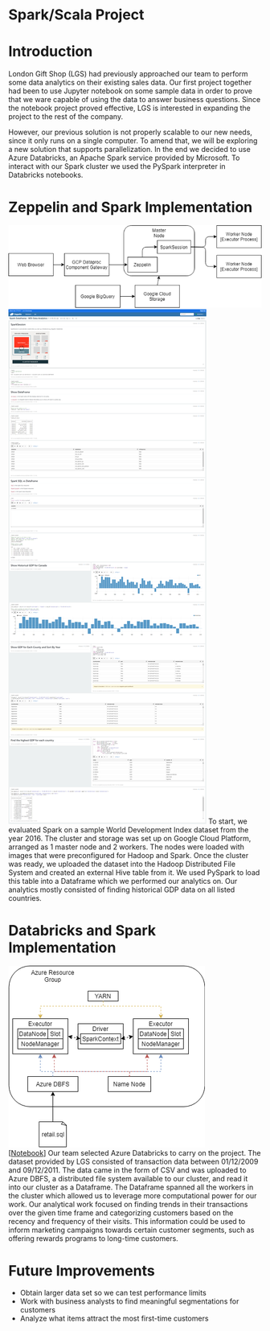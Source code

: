# Spark/Scala Project
# Introduction
London Gift Shop (LGS) had previously approached our team to perform some data analytics on their existing sales data. Our first project together had been to use Jupyter notebook on some sample data in order to prove that we ware capable of using the data to answer business questions. Since the notebook project proved effective, LGS is interested in expanding the project to the rest of the company.

However, our previous solution is not properly scalable to our new needs, since it only runs on a single computer. To amend that, we will be exploring a new solution that supports parallelization. In the end we decided to use Azure Databricks, an Apache Spark service provided by Microsoft. To interact with our Spark cluster we used the PySpark interpreter in Databricks notebooks.

# Zeppelin and Spark Implementation
![architecture1](.assets/zeppelinspark.png)
![zeppelin](notebook/wdi_analytics.png)
To start, we evaluated Spark on a sample World Development Index dataset from the year 2016. The cluster and storage was set up on Google Cloud Platform, arranged as 1 master node and 2 workers. The nodes were loaded with images that were preconfigured for Hadoop and Spark. Once the cluster was ready, we uploaded the dataset into the Hadoop Distributed File System and created an external Hive table from it. We used PySpark to load this table into a Dataframe which we performed our analytics on. Our analytics mostly consisted of finding historical GDP data on all listed countries.

# Databricks and Spark Implementation
![architecture2](.assets/azuredb.png)  
[[Notebook](https://github.com/jarviscanada/jarvis_data_eng_danny/blob/develop/spark/notebook/data_analytics_pyspark.ipynb)]
Our team selected Azure Databricks to carry on the project. The dataset provided by LGS consisted of transaction data between 01/12/2009 and 09/12/2011. The data came in the form of CSV and was uploaded to Azure DBFS, a distributed file system available to our cluster, and read it into our cluster as a Dataframe. The Dataframe spanned all the workers in the cluster which allowed us to leverage more computational power for our work. Our analytical work focused on finding trends in their transactions over the given time frame and categorizing customers based on the recency and frequency of their visits. This information could be used to inform marketing campaigns towards certain customer segments, such as offering rewards programs to long-time customers.

# Future Improvements
- Obtain larger data set so we can test performance limits
- Work with business analysts to find meaningful segmentations for customers
- Analyze what items attract the most first-time customers
